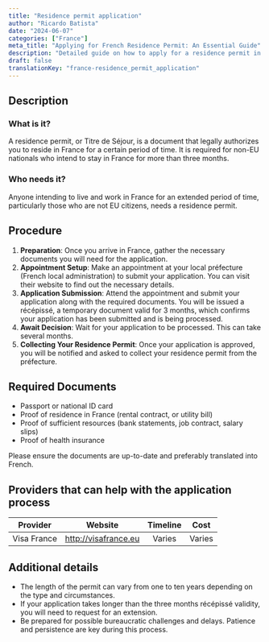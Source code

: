 ```yaml
---
title: "Residence permit application"
author: "Ricardo Batista"
date: "2024-06-07"
categories: ["France"]
meta_title: "Applying for French Residence Permit: An Essential Guide"
description: "Detailed guide on how to apply for a residence permit in France, covering all required steps and necessary documentation."
draft: false
translationKey: "france-residence_permit_application"
---
```


## Description
### What is it?
A residence permit, or Titre de Séjour, is a document that legally authorizes you to reside in France for a certain period of time. It is required for non-EU nationals who intend to stay in France for more than three months.

### Who needs it?
Anyone intending to live and work in France for an extended period of time, particularly those who are not EU citizens, needs a residence permit.

## Procedure

1. **Preparation**: Once you arrive in France, gather the necessary documents you will need for the application.
2. **Appointment Setup**: Make an appointment at your local préfecture (French local administration) to submit your application. You can visit their website to find out the necessary details.
3. **Application Submission**: Attend the appointment and submit your application along with the required documents. You will be issued a récépissé, a temporary document valid for 3 months, which confirms your application has been submitted and is being processed.
4. **Await Decision**: Wait for your application to be processed. This can take several months.
5. **Collecting Your Residence Permit**: Once your application is approved, you will be notified and asked to collect your residence permit from the préfecture.

## Required Documents

- Passport or national ID card
- Proof of residence in France (rental contract, or utility bill)
- Proof of sufficient resources (bank statements, job contract, salary slips)
- Proof of health insurance

Please ensure the documents are up-to-date and preferably translated into French.

## Providers that can help with the application process

| Provider        |     Website                   |      Timeline    |        Cost      |
| --------------- | ----------------------- |  :-------------: |  :-------------: |
| Visa France     | http://visafrance.eu  |       Varies       |     Varies      |

## Additional details

- The length of the permit can vary from one to ten years depending on the type and circumstances.
- If your application takes longer than the three months récépissé validity, you will need to request for an extension.
- Be prepared for possible bureaucratic challenges and delays. Patience and persistence are key during this process.